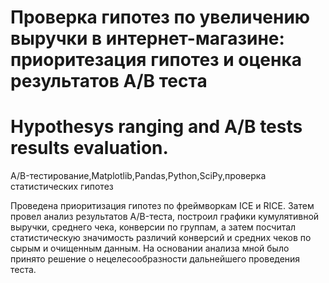# Проверка гипотез по увеличению выручки в интернет-магазине: приоритезация гипотез и оценка результатов A/B теста
# Hypothesys ranging and A/B tests results evaluation.

A/B-тестирование,Matplotlib,Pandas,Python,SciPy,проверка статистических гипотез

Проведена приоритизация гипотез по фреймворкам ICE и RICE. Затем провел анализ
результатов A/B-теста, построил графики кумулятивной выручки, среднего чека,
конверсии по группам, а затем посчитал статистическую значимость различий конверсий
и средних чеков по сырым и очищенным данным. На основании анализа мной было
принято решение о нецелесообразности дальнейшего проведения теста.
